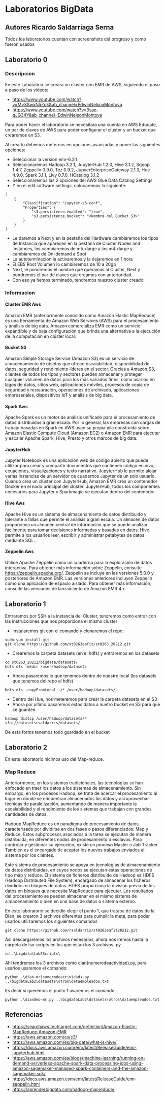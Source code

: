 # Laboratorios BigData

## Autores Ricardo Saldarriaga Serna

Todos los laboratorios cuentan con screenshots del progreso y como fueron usados
## Laboratorio 0
### Descripcion
En este Laboratirio se creara un cluster con EMR de AWS, siguiendo el paso a paso de los videos:
- https://www.youtube.com/watch?v=MyXSwxN5Zdk&ab_channel=EdwinNelsonMontoya
- https://www.youtube.com/watch?v=3sao-qJG34Y&ab_channel=EdwinNelsonMontoya

Para poder hacer el laboratorio se necesitara una cuenta en AWS Educate, un par de claves de AWS para poder configurar el cluster y un bucket que crearemos en S3.

Al crearlo debemos meternos en opciones avanzadas y poner las siguientes opciones:
- Seleccionar la version emr-6.3.1
- Seleccionaremos Hadoop 3.2.1, JupyterHub 1.2.0, Hive 3.1.2, Sqoop 1.4.7, Zeppelin 0.9.0, Tez 0.9.2, JupyerEnterpriseGateway 2.1.0, Hue 4.9.0, Spark 3.1.1, Livy 0.7.0, HCatalog 3.1.2
- Seleccionaremos las 2 opciones del AWS Glue Data Catalog Settings
- Y en el edit software settings, colocaremos lo siguiente:
```
[
    {
        "Classification": "jupyter-s3-conf",
        "Properties": {
            "s3.persistence.enabled": "true",
            "s3.persistence.bucket": "<Nombre del Bucket S3>"
        }
    }
]
```
- Le daremos a Next y en la pestaña del Hardware cambiaremos los tipos de Instancia que aparecen en la pestaña de Cluster Nodes and Instances, los cambiaremos de m5.xlarge a los m4.xlarge y cambiaremos de On-demand a Spot
- La autoterminacion la activaremos y la dejaremos en 1 hora
- El EBS Root Volumen lo cambiaremos de 10 a 20gb
- Next, le pondremos el nombre que queramos al Cluster, Next y pondremos el par de claves que creamos con anterioridad.
-  Con eso ya hemos terminado, tendremos nuestro cluster creado.

### Informacion
#### Cluster EMR Aws
Amazon EMR (anteriormente conocido como Amazon Elastic MapReduce) es una herramienta de Amazon Web Services (AWS) para el procesamiento y análisis de big data. Amazon comercializa EMR como un servicio expandible y de baja configuración que brinda una alternativa a la ejecución de la computación en clúster local.

#### Bucket S3
Amazon Simple Storage Service (Amazon S3) es un servicio de almacenamiento de objetos que ofrece escalabilidad, disponibilidad de datos, seguridad y rendimiento líderes en el sector. Gracias a Amazon S3, clientes de todos los tipos y sectores pueden almacenar y proteger cualquier volumen de datos para los más variados fines, como usarlos en lagos de datos, sitios web, aplicaciones móviles, procesos de copia de seguridad y restauración, operaciones de archivado, aplicaciones empresariales, dispositivos IoT y análisis de big data.

#### Spark Aws
Apache Spark es un motor de análisis unificado para el procesamiento de datos distribuidos a gran escala. Por lo general, las empresas con cargas de trabajo basadas en Spark en AWS usan su propia pila construida sobre Amazon Elastic Compute Cloud (Amazon EC2) o Amazon EMR para ejecutar y escalar Apache Spark, Hive, Presto y otros marcos de big data.

#### JupyterHub
Jupyter Notebook es una aplicación web de código abierto que puede utilizar para crear y compartir documentos que contienen código en vivo, ecuaciones, visualizaciones y texto narrativo. JupyterHub le permite alojar varias instancias de un servidor de cuadernos Jupyter de un solo usuario. Cuando crea un clúster con JupyterHub, Amazon EMR crea un contenedor Docker en el nodo principal del clúster. JupyterHub, todos los componentes necesarios para Jupyter y Sparkmagic se ejecutan dentro del contenedor.

#### Hive Aws
Apache Hive es un sistema de almacenamiento de datos distribuido y tolerante a fallas que permite el análisis a gran escala. Un almacén de datos proporciona un almacén central de información que se puede analizar fácilmente para tomar decisiones informadas y basadas en datos. Hive permite a los usuarios leer, escribir y administrar petabytes de datos mediante SQL.

#### Zeppelin Aws
Utilice Apache Zeppelin como un cuaderno para la exploración de datos interactiva. Para obtener más información sobre Zeppelin, consulte https://zeppelin.apache.org/. Zeppelin se incluye en las versiones 5.0.0 y posteriores de Amazon EMR. Las versiones anteriores incluyen Zeppelin como una aplicación de espacio aislado. Para obtener más información, consulte las versiones de lanzamiento de Amazon EMR 4.x.

## Laboratorio 1

Entraremos por SSH a la instancia del Cluster, tendremos como entrar con las instrucciones que nos proporciona el mismo cluster

- Instalaremos git con el comando y clonaremos el repo:
```
sudo yum install git
git clone https://github.com/st0263eafit/st0263_20212.git
```
- Crearemos la carpeta datasets (en el hdfs) y entraremos en los datasets
```
cd st0263_20212/bigdata/datasets/
hdfs dfs -mkdir /user/hadoop/datasets
```
- Ahora pasaremos lo que tenemos dentro de nuestro local (los datasets que tenemos del repo al hdfs)

```
hdfs dfs -copyFromLocal ./* /user/hadoop/datasets/
```
- Dentro del Hue, nos meteremos para crear la carpeta datasets en el S3
- Ahora por ultimo pasaremos estos datos a nuetro bucket en S3 para que se guarden

```
hadoop distcp /user/hadoop/datasets/* s3a://datasetsrsaldarris/datasets/
```
De esta forma tenemos todo guardado en el bucket

## Laboratorio 2
En este laboratorio hicimos uso del Map-reduce.

### Map Reduce
Anteriormente, en los sistemas tradicionales, las tecnologías se han enfocado en traer los datos a los sistemas de almacenamiento. Sin embargo, en los procesos Hadoop, se trata de acercar el procesamiento al lugar en donde se encuentran almacenados los datos y así aprovechar técnicas de paralelización, aumentando de manera importante la escalabilidad y el rendimiento de los sistemas que trabajan con grandes cantidades de datos.

Hadoop MapReduce es un paradigma de procesamiento de datos caracterizado por dividirse en dos fases o pasos diferenciados: Map y Reduce. Estos subprocesos asociados a la tarea se ejecutan de manera distribuida, en diferentes nodos de procesamiento o esclavos. Para controlar y gestionar su ejecución, existe un proceso Master o Job Tracker. También es el encargado de aceptar los nuevos trabajos enviados al sistema por los clientes.

Este sistema de procesamiento se apoya en tecnologías de almacenamiento de datos distribuidas, en cuyos nodos se ejecutan estas operaciones de tipo map y reduce. El sistema de ficheros distribuido de Hadoop es HDFS (Hadoop Distributed File System), encargado de almacenar los ficheros divididos en bloques de datos. HDFS proporciona la división previa de los datos en bloques que necesita MapReduce para ejecutar. Los resultados del procesamiento se pueden almacenar en el mismo sistema de almacenamiento o bien en una base de datos o sistema externo.

En este laboratorio se decidio elegir el punto 1, que trataba de datos de la Dian, se crearon 3 archivos diferentes para cumplir la meta, para poder usarlos utilizaremos los siguientes comandos

```
git clone https://github.com/rsaldarris/st0263eafit20212.git
```
Asi descargaremos los archivos necesarios, ahora nos iremos hasta la carpeta de lso scripts en los que estan los 3 archivos .py
```
cd .\bigdata\Lab2Scripts\   
```
Ahi tendremos los 3 archivos como dian(numerodeactividad).py, para usarlos usaremos el comando:
```
python .\dian-mr(numerodeactividad).py ..\bigdataLab2\datasets\otros\dataempleados.txt
```
Es decir si queremos el punto 1 usaremos el comando:
```
python .\dianUno-mr.py ..\bigdataLab2\datasets\otros\dataempleados.txt
```



## Referencias
- https://searchaws.techtarget.com/definition/Amazon-Elastic-MapReduce-Amazon-EMR
- https://aws.amazon.com/es/s3/
- https://aws.amazon.com/es/big-data/what-is-hive/
- https://docs.aws.amazon.com/emr/latest/ReleaseGuide/emr-jupyterhub.html
- https://aws.amazon.com/es/blogs/machine-learning/running-on-demand-serverless-apache-spark-data-processing-jobs-using-amazon-sagemaker-managed-spark-containers-and-the-amazon-sagemaker-sdk/
- https://docs.aws.amazon.com/emr/latest/ReleaseGuide/emr-zeppelin.html
- https://aprenderbigdata.com/hadoop-mapreduce/



